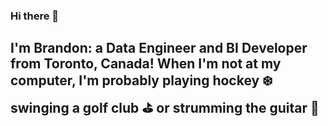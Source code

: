 ### Hi there 👋

## I'm Brandon: a Data Engineer and BI Developer from Toronto, Canada! When I'm not at my computer, I'm probably playing hockey ❄️ swinging a golf club ⛳ or strumming the guitar 🎸
